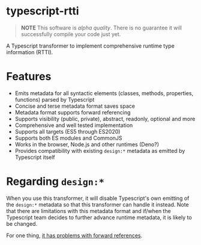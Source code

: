 # typescript-rtti

> **NOTE**
> This software is _alpha quality_. There is no guarantee it will successfully compile your code just yet.

A Typescript transformer to implement comprehensive runtime type information (RTTI).

# Features

- Emits metadata for all syntactic elements (classes, methods, properties, functions) parsed by Typescript
- Concise and terse metadata format saves space
- Metadata format supports forward referencing
- Supports visibility (public, private), abstract, readonly, optional and more
- Comprehensive and well tested implementation
- Supports all targets (ES5 through ES2020)
- Supports both ES modules and CommonJS
- Works in the browser, Node.js and other runtimes (Deno?)
- Provides compatibility with existing `design:*` metadata as emitted by Typescript itself

# Regarding `design:*`

When you use this transformer, it will disable Typescript's own emitting of the `design:*` metadata so that this 
transformer can handle it instead. Note that there are limitations with this metadata format and if/when the Typescript
team decides to further advance runtime metadata, it is likely to be changed. 

For one thing, [it has problems with forward references](https://github.com/microsoft/TypeScript/issues/27519).